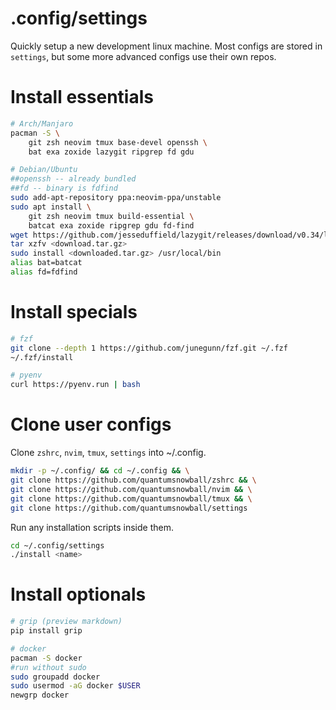 # .config/settings

Quickly setup a new development linux machine. Most configs are stored in `settings`, but some more advanced configs use their own repos.

# Install essentials

```sh
# Arch/Manjaro
pacman -S \
    git zsh neovim tmux base-devel openssh \
    bat exa zoxide lazygit ripgrep fd gdu

# Debian/Ubuntu
##openssh -- already bundled
##fd -- binary is fdfind
sudo add-apt-repository ppa:neovim-ppa/unstable
sudo apt install \
    git zsh neovim tmux build-essential \
    batcat exa zoxide ripgrep gdu fd-find
wget https://github.com/jesseduffield/lazygit/releases/download/v0.34/lazygit_0.34_Linux_x86_64.tar.gz
tar xzfv <download.tar.gz>
sudo install <downloaded.tar.gz> /usr/local/bin
alias bat=batcat
alias fd=fdfind
```

# Install specials

```sh
# fzf
git clone --depth 1 https://github.com/junegunn/fzf.git ~/.fzf
~/.fzf/install

# pyenv
curl https://pyenv.run | bash
```

# Clone user configs

Clone `zshrc`, `nvim`, `tmux`, `settings` into ~/.config.
```sh
mkdir -p ~/.config/ && cd ~/.config && \
git clone https://github.com/quantumsnowball/zshrc && \
git clone https://github.com/quantumsnowball/nvim && \
git clone https://github.com/quantumsnowball/tmux && \
git clone https://github.com/quantumsnowball/settings
```

Run any installation scripts inside them.

```sh
cd ~/.config/settings
./install <name>
```

# Install optionals

```sh
# grip (preview markdown)
pip install grip

# docker
pacman -S docker
#run without sudo
sudo groupadd docker
sudo usermod -aG docker $USER
newgrp docker 

```
